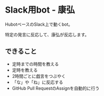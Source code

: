 # Slack用bot - 康弘

HubotベースのSlack上で動くbot。

特定の発言に反応して、康弘が反応します。


## できること

- 定時までの時間を教える
- 定時を教える
- 2時間ごとに戯言をつぶやく
- 「な」や「ね」に反応する
- GitHub Pull RequestのAssignを自動的に行う
